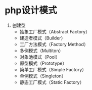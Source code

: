 # php设计模式
1. 创建型
    - 抽象工厂模式（Abstract Factory）
    - 建造者模式（Builder）
    - 工厂方法模式（Factory Method）
    - 多例模式（Multiton）
    - 对象池模式（Pool）
    - 原型模式（Prototype）
    - 简单工厂模式（Simple Factory）
    - 单例模式（Singleton）
    - 静态工厂模式（Static Factory）
